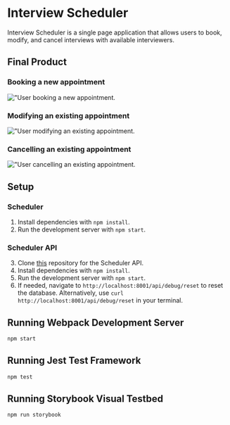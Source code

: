 # Interview Scheduler

Interview Scheduler is a single page application that allows users to book, modify, and cancel interviews with available interviewers.


## Final Product

### Booking a new appointment
!["User booking a new appointment.](https://github.com/kethnal/scheduler/blob/master/docs/appointment-create.gif?raw=true)

### Modifying an existing appointment
!["User modifying an existing appointment.](https://github.com/kethnal/scheduler/blob/master/docs/appointment-edit.gif?raw=true)

### Cancelling an existing appointment
!["User cancelling an existing appointment.](https://github.com/kethnal/scheduler/blob/master/docs/appointment-delete.gif?raw=true)


## Setup

### Scheduler
1. Install dependencies with `npm install`.
2. Run the development server with `npm start`.

### Scheduler API
3. Clone [this](https://github.com/lighthouse-labs/scheduler-api) repository for the Scheduler API.
4. Install dependencies with `npm install`.
5. Run the development server with `npm start`.
6. If needed, navigate to `http://localhost:8001/api/debug/reset` to reset the database. Alternatively, use `curl http://localhost:8001/api/debug/reset` in your terminal.

## Running Webpack Development Server

```sh
npm start
```

## Running Jest Test Framework

```sh
npm test
```

## Running Storybook Visual Testbed

```sh
npm run storybook
```
